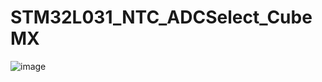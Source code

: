 ﻿# STM32L031_NTC_ADCSelect_CubeMX
![image](https://user-images.githubusercontent.com/92577300/185378337-72f5a2f9-e0ce-4b2a-b509-75fabc80a88c.png)
